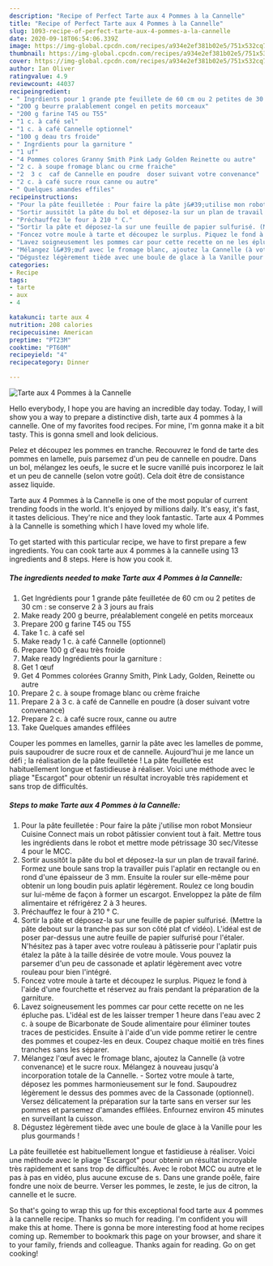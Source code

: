 ```yaml
---
description: "Recipe of Perfect Tarte aux 4 Pommes à la Cannelle"
title: "Recipe of Perfect Tarte aux 4 Pommes à la Cannelle"
slug: 1093-recipe-of-perfect-tarte-aux-4-pommes-a-la-cannelle
date: 2020-09-18T06:54:06.339Z
image: https://img-global.cpcdn.com/recipes/a934e2ef381b02e5/751x532cq70/tarte-aux-4-pommes-a-la-cannelle-photo-principale-de-la-recette.jpg
thumbnail: https://img-global.cpcdn.com/recipes/a934e2ef381b02e5/751x532cq70/tarte-aux-4-pommes-a-la-cannelle-photo-principale-de-la-recette.jpg
cover: https://img-global.cpcdn.com/recipes/a934e2ef381b02e5/751x532cq70/tarte-aux-4-pommes-a-la-cannelle-photo-principale-de-la-recette.jpg
author: Ian Oliver
ratingvalue: 4.9
reviewcount: 44037
recipeingredient:
- " Ingrdients pour 1 grande pte feuillete de 60 cm ou 2 petites de 30 cm  se conserve 2  3 jours au frais"
- "200 g beurre pralablement congel en petits morceaux"
- "200 g farine T45 ou T55"
- "1 c. à café sel"
- "1 c. à café Cannelle optionnel"
- "100 g deau trs froide"
- " Ingrdients pour la garniture "
- "1 uf"
- "4 Pommes colores Granny Smith Pink Lady Golden Reinette ou autre"
- "2 c. à soupe fromage blanc ou crme fraiche"
- "2  3 c  caf de Cannelle en poudre  doser suivant votre convenance"
- "2 c. à café sucre roux canne ou autre"
- " Quelques amandes effiles"
recipeinstructions:
- "Pour la pâte feuilletée : Pour faire la pâte j&#39;utilise mon robot Monsieur Cuisine Connect mais un robot pâtissier convient tout à fait. Mettre tous les ingrédients dans le robot et mettre mode pétrissage 30 sec/Vitesse 4 pour le MCC."
- "Sortir aussitôt la pâte du bol et déposez-la sur un plan de travail fariné. Formez une boule sans trop la travailler puis l&#39;aplatir en rectangle ou en rond d&#39;une épaisseur de 3 mm. Ensuite la rouler sur elle-même pour obtenir un long boudin puis aplatir légèrement. Roulez ce long boudin sur lui-même de façon à former un escargot. Enveloppez la pâte de film alimentaire et réfrigérez 2 à 3 heures."
- "Préchauffez le four à 210 ° C."
- "Sortir la pâte et déposez-la sur une feuille de papier sulfurisé. (Mettre la pâte debout sur la tranche pas sur son côté plat cf vidéo). L&#39;idéal est de poser par-dessus une autre feuille de papier sulfurisé pour l&#39;étaler. N&#39;hésitez pas à taper avec votre rouleau à pâtisserie pour l&#39;aplatir puis étalez la pâte à la taille désirée de votre moule. Vous pouvez la parsemer d&#39;un peu de cassonade et aplatir légèrement avec votre rouleau pour bien l&#39;intégré."
- "Foncez votre moule à tarte et découpez le surplus. Piquez le fond à l&#39;aide d&#39;une fourchette et réservez au frais pendant la préparation de la garniture."
- "Lavez soigneusement les pommes car pour cette recette on ne les épluche pas. L&#39;idéal est de les laisser tremper 1 heure dans l&#39;eau avec 2 c. à soupe de Bicarbonate de Soude alimentaire pour éliminer toutes traces de pesticides. Ensuite à l&#39;aide d&#39;un vide pomme retirer le centre des pommes et coupez-les en deux. Coupez chaque moitié en très fines tranches sans les séparer."
- "Mélangez l&#39;œuf avec le fromage blanc, ajoutez la Cannelle (à votre convenance) et le sucre roux. Mélangez à nouveau jusqu&#39;à incorporation totale de la Cannelle. Sortez votre moule à tarte, déposez les pommes harmonieusement sur le fond. Saupoudrez légèrement le dessus des pommes avec de la Cassonade (optionnel). Versez délicatement la préparation sur la tarte sans en verser sur les pommes et parsemez d&#39;amandes effilées. Enfournez environ 45 minutes en surveillant la cuisson."
- "Dégustez légèrement tiède avec une boule de glace à la Vanille pour les plus gourmands !"
categories:
- Recipe
tags:
- tarte
- aux
- 4

katakunci: tarte aux 4 
nutrition: 208 calories
recipecuisine: American
preptime: "PT23M"
cooktime: "PT60M"
recipeyield: "4"
recipecategory: Dinner

---
```



![Tarte aux 4 Pommes à la Cannelle](https://img-global.cpcdn.com/recipes/a934e2ef381b02e5/751x532cq70/tarte-aux-4-pommes-a-la-cannelle-photo-principale-de-la-recette.jpg)

Hello everybody, I hope you are having an incredible day today. Today, I will show you a way to prepare a distinctive dish, tarte aux 4 pommes à la cannelle. One of my favorites food recipes. For mine, I'm gonna make it a bit tasty. This is gonna smell and look delicious.

Pelez et découpez les pommes en tranche. Recouvrez le fond de tarte des pommes en lamelle, puis parsemez d&#39;un peu de cannelle en poudre. Dans un bol, mélangez les oeufs, le sucre et le sucre vanillé puis incorporez le lait et un peu de cannelle (selon votre goût). Cela doit être de consistance assez liquide.

Tarte aux 4 Pommes à la Cannelle is one of the most popular of current trending foods in the world. It's enjoyed by millions daily. It's easy, it's fast, it tastes delicious. They're nice and they look fantastic. Tarte aux 4 Pommes à la Cannelle is something which I have loved my whole life.


To get started with this particular recipe, we have to first prepare a few ingredients. You can cook tarte aux 4 pommes à la cannelle using 13 ingredients and 8 steps. Here is how you cook it.

<!--inarticleads1-->

##### The ingredients needed to make Tarte aux 4 Pommes à la Cannelle:

1. Get  Ingrédients pour 1 grande pâte feuilletée de 60 cm ou 2 petites de 30 cm : se conserve 2 à 3 jours au frais
1. Make ready 200 g beurre, préalablement congelé en petits morceaux
1. Prepare 200 g farine T45 ou T55
1. Take 1 c. à café sel
1. Make ready 1 c. à café Cannelle (optionnel)
1. Prepare 100 g d&#39;eau très froide
1. Make ready  Ingrédients pour la garniture :
1. Get 1 œuf
1. Get 4 Pommes colorées Granny Smith, Pink Lady, Golden, Reinette ou autre
1. Prepare 2 c. à soupe fromage blanc ou crème fraiche
1. Prepare 2 à 3 c. à café de Cannelle en poudre (à doser suivant votre convenance)
1. Prepare 2 c. à café sucre roux, canne ou autre
1. Take  Quelques amandes effilées


Couper les pommes en lamelles, garnir la pâte avec les lamelles de pomme, puis saupoudrer de sucre roux et de cannelle. Aujourd&#39;hui je me lance un défi ; la réalisation de la pâte feuilletée ! La pâte feuilletée est habituellement longue et fastidieuse à réaliser. Voici une méthode avec le pliage &#34;Escargot&#34; pour obtenir un résultat incroyable très rapidement et sans trop de difficultés. 

<!--inarticleads2-->

##### Steps to make Tarte aux 4 Pommes à la Cannelle:

1. Pour la pâte feuilletée : Pour faire la pâte j&#39;utilise mon robot Monsieur Cuisine Connect mais un robot pâtissier convient tout à fait. Mettre tous les ingrédients dans le robot et mettre mode pétrissage 30 sec/Vitesse 4 pour le MCC.
1. Sortir aussitôt la pâte du bol et déposez-la sur un plan de travail fariné. Formez une boule sans trop la travailler puis l&#39;aplatir en rectangle ou en rond d&#39;une épaisseur de 3 mm. Ensuite la rouler sur elle-même pour obtenir un long boudin puis aplatir légèrement. Roulez ce long boudin sur lui-même de façon à former un escargot. Enveloppez la pâte de film alimentaire et réfrigérez 2 à 3 heures.
1. Préchauffez le four à 210 ° C.
1. Sortir la pâte et déposez-la sur une feuille de papier sulfurisé. (Mettre la pâte debout sur la tranche pas sur son côté plat cf vidéo). L&#39;idéal est de poser par-dessus une autre feuille de papier sulfurisé pour l&#39;étaler. N&#39;hésitez pas à taper avec votre rouleau à pâtisserie pour l&#39;aplatir puis étalez la pâte à la taille désirée de votre moule. Vous pouvez la parsemer d&#39;un peu de cassonade et aplatir légèrement avec votre rouleau pour bien l&#39;intégré.
1. Foncez votre moule à tarte et découpez le surplus. Piquez le fond à l&#39;aide d&#39;une fourchette et réservez au frais pendant la préparation de la garniture.
1. Lavez soigneusement les pommes car pour cette recette on ne les épluche pas. L&#39;idéal est de les laisser tremper 1 heure dans l&#39;eau avec 2 c. à soupe de Bicarbonate de Soude alimentaire pour éliminer toutes traces de pesticides. Ensuite à l&#39;aide d&#39;un vide pomme retirer le centre des pommes et coupez-les en deux. Coupez chaque moitié en très fines tranches sans les séparer.
1. Mélangez l&#39;œuf avec le fromage blanc, ajoutez la Cannelle (à votre convenance) et le sucre roux. Mélangez à nouveau jusqu&#39;à incorporation totale de la Cannelle. - Sortez votre moule à tarte, déposez les pommes harmonieusement sur le fond. Saupoudrez légèrement le dessus des pommes avec de la Cassonade (optionnel). Versez délicatement la préparation sur la tarte sans en verser sur les pommes et parsemez d&#39;amandes effilées. Enfournez environ 45 minutes en surveillant la cuisson.
1. Dégustez légèrement tiède avec une boule de glace à la Vanille pour les plus gourmands !


La pâte feuilletée est habituellement longue et fastidieuse à réaliser. Voici une méthode avec le pliage &#34;Escargot&#34; pour obtenir un résultat incroyable très rapidement et sans trop de difficultés. Avec le robot MCC ou autre et le pas à pas en vidéo, plus aucune excuse de s. Dans une grande poêle, faire fondre une noix de beurre. Verser les pommes, le zeste, le jus de citron, la cannelle et le sucre. 

So that's going to wrap this up for this exceptional food tarte aux 4 pommes à la cannelle recipe. Thanks so much for reading. I'm confident you will make this at home. There is gonna be more interesting food at home recipes coming up. Remember to bookmark this page on your browser, and share it to your family, friends and colleague. Thanks again for reading. Go on get cooking!
